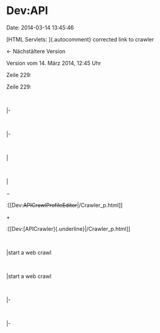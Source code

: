 Dev:API
=======

Date: 2014-03-14 13:45:46

[HTML Servlets: ]{.autocomment} corrected link to crawler

← Nächstältere Version

Version vom 14. März 2014, 12:45 Uhr

Zeile 229:

Zeile 229:

 

<div>

\|-

</div>

 

<div>

\|-

</div>

 

<div>

\|

</div>

 

<div>

\|

</div>

−

<div>

:\[\[Dev:~~APICrawlProfileEditor~~\|/Crawler\_p.html\]\]

</div>

\+

<div>

:\[\[Dev:[APICrawler]{.underline}\|/Crawler\_p.html\]\]

</div>

 

<div>

\|start a web crawl

</div>

 

<div>

\|start a web crawl

</div>

 

<div>

\|-

</div>

 

<div>

\|-

</div>
